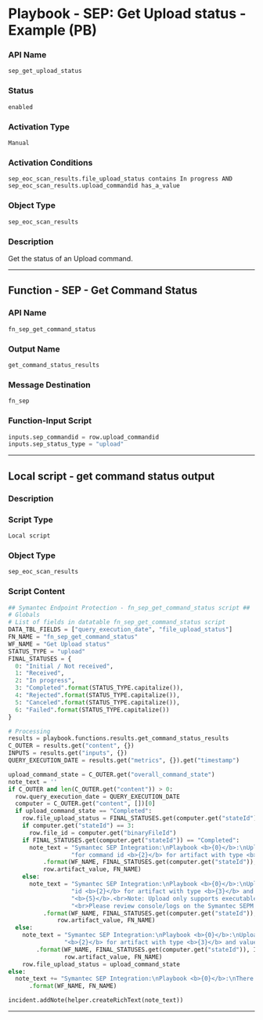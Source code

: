 <!--
    DO NOT MANUALLY EDIT THIS FILE
    THIS FILE IS AUTOMATICALLY GENERATED WITH resilient-sdk codegen
    Generated with resilient-sdk v51.0.2.2.1096
-->

# Playbook - SEP: Get Upload status - Example (PB)

### API Name
`sep_get_upload_status`

### Status
`enabled`

### Activation Type
`Manual`

### Activation Conditions
`sep_eoc_scan_results.file_upload_status contains In progress AND sep_eoc_scan_results.upload_commandid has_a_value`

### Object Type
`sep_eoc_scan_results`

### Description
Get the status of an Upload command.


---
## Function - SEP - Get Command Status

### API Name
`fn_sep_get_command_status`

### Output Name
`get_command_status_results`

### Message Destination
`fn_sep`

### Function-Input Script
```python
inputs.sep_commandid = row.upload_commandid
inputs.sep_status_type = "upload"
```

---

## Local script - get command status output

### Description


### Script Type
`Local script`

### Object Type
`sep_eoc_scan_results`

### Script Content
```python
## Symantec Endpoint Protection - fn_sep_get_command_status script ##
# Globals
# List of fields in datatable fn_sep_get_command_status script
DATA_TBL_FIELDS = ["query_execution_date", "file_upload_status"]
FN_NAME = "fn_sep_get_command_status"
WF_NAME = "Get Upload status"
STATUS_TYPE = "upload"
FINAL_STATUSES = {
  0: "Initial / Not received",
  1: "Received",
  2: "In progress",
  3: "Completed".format(STATUS_TYPE.capitalize()),
  4: "Rejected".format(STATUS_TYPE.capitalize()),
  5: "Canceled".format(STATUS_TYPE.capitalize()),
  6: "Failed".format(STATUS_TYPE.capitalize())
}

# Processing
results = playbook.functions.results.get_command_status_results
C_OUTER = results.get("content", {})
INPUTS = results.get("inputs", {})
QUERY_EXECUTION_DATE = results.get("metrics", {}).get("timestamp")

upload_command_state = C_OUTER.get("overall_command_state")
note_text = ''
if C_OUTER and len(C_OUTER.get("content")) > 0:
  row.query_execution_date = QUERY_EXECUTION_DATE
  computer = C_OUTER.get("content", [])[0]
  if upload_command_state == "Completed":
    row.file_upload_status = FINAL_STATUSES.get(computer.get("stateId"))
    if computer.get("stateId") == 3:
      row.file_id = computer.get("binaryFileId")
    if FINAL_STATUSES.get(computer.get("stateId")) == "Completed":
      note_text = "Symantec SEP Integration:\nPlaybook <b>{0}</b>:\nUpload command completed with status <b>{1}</b> " \
                  "for command id <b>{2}</b> for artifact with type <b>{3}</b> and value <b>{4}</b> for SOAR function <b>{5}</b>"\
          .format(WF_NAME, FINAL_STATUSES.get(computer.get("stateId")), INPUTS.get("sep_commandid"), row.artifact_type,
          row.artifact_value, FN_NAME)
    else:
      note_text = "Symantec SEP Integration:\nPlaybook <b>{0}</b>:\nUpload command in <b>{1}</b> state for command " \
                  "id <b>{2}</b> for artifact with type <b>{3}</b> and value <b>{4}</b> for SOAR function " \
                  "<b>{5}</b>.<br>Note: Upload only supports executable file types." \
                  "<br>Please review console/logs on the Symantec SEPM server for further details if required." \
          .format(WF_NAME, FINAL_STATUSES.get(computer.get("stateId")), INPUTS.get("sep_commandid"), row.artifact_type, 
              row.artifact_value, FN_NAME)
  else:
    note_text = "Symantec SEP Integration:\nPlaybook <b>{0}</b>:\nUpload command in <b>{1}</b> state for command id " \
                "<b>{2}</b> for artifact with type <b>{3}</b> and value <b>{4}</b> for SOAR function <b>{5}</b>"\
        .format(WF_NAME, FINAL_STATUSES.get(computer.get("stateId")), INPUTS.get("sep_commandid"), row.artifact_type,
                row.artifact_value, FN_NAME)
    row.file_upload_status = upload_command_state
else:
  note_text += "Symantec SEP Integration:\nPlaybook <b>{0}</b>:\nThere were <b>no</b> results returned for SOAR function <b>{1}</b>"\
      .format(WF_NAME, FN_NAME)

incident.addNote(helper.createRichText(note_text))
```

---

